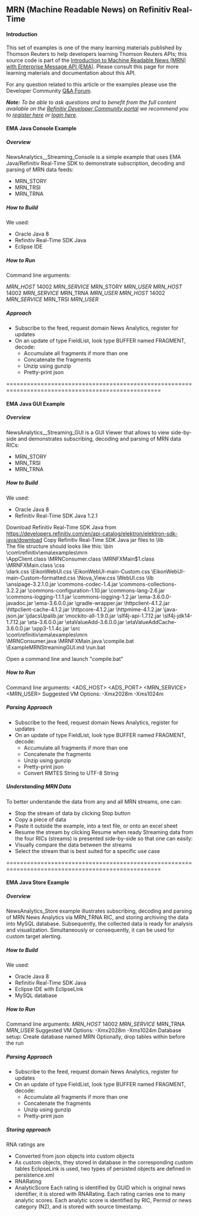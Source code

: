 ## MRN (Machine Readable News) on Refinitiv Real-Time

#### Introduction
This set of examples is one of the many learning materials published by Thomson Reuters to help developers learning Thomson Reuters APIs; this source code is part of the [Introduction to Machine Readable News (MRN) with Enterprise Message API (EMA)](https://developers.refinitiv.com/en/article-catalog/article/introduction-machine-readable-news-mrn-elektron-message-api-ema).  Please consult this page for more learning materials and documentation about this API.

For any question related to this article or the examples please use the Developer Community [Q&A Forum](https://community.developers.refinitiv.com/).

***Note:** To be able to ask questions and to benefit from the full content available on the [Refinitiv Developer Community portal](https://developers.refinitiv.com/) we recommend you to [register here](https://developers.refinitiv.com/content/devportal/en_us/register.html) or [login here](https://developers.refinitiv.com/content/devportal/en_us/initCookie.html).*

#### EMA Java Console Example

##### Overview
NewsAnalytics__Streaming_Console is a simple example that uses EMA Java/Refinitiv Real-Time SDK to demonstrate subscription, decoding and parsing of MRN data feeds: 

* MRN_STORY
* MRN_TRSI
* MRN_TRNA

##### How to Build
We used:

* Oracle Java 8
* Refinitiv Real-Time SDK Java
* Eclipse IDE

##### How to Run
Command line arguments:

_MRN_HOST_ 14002 _MRN_SERVICE_ MRN_STORY _MRN_USER_
_MRN_HOST_ 14002 _MRN_SERVICE_ MRN_TRNA _MRN_USER_
_MRN_HOST_ 14002 _MRN_SERVICE_ MRN_TRSI _MRN_USER_
 
##### Approach
* Subscribe to the feed, request domain News Analytics, register for updates
* On an update of type FieldList, look type BUFFER named FRAGMENT, decode:
    * Accumulate all fragments if more than one
    * Concatenate the fragments
    * Unzip using gunzip
    * Pretty-print json

===================================================================================================

#### EMA Java GUI Example

##### Overview
NewsAnalytics__Streaming_GUI is a GUI Viewer that allows to view side-by-side and demonstrates subscribing, decoding and parsing of MRN data RICs: 

* MRN_STORY
* MRN_TRSI
* MRN_TRNA

##### How to Build
We used:

* Oracle Java 8
* Refinitiv Real-Time SDK Java 1.2.1

Download Refinitiv Real-Time SDK Java from https://developers.refinitiv.com/en/api-catalog/elektron/elektron-sdk-java/download
Copy Refinitiv Real-Time SDK Java jar files to \lib\
The file structure should looks like this:
	\bin\
		\com\refinitiv\ema\examples\mrn\
											\AppClient.class
											\MRNConsumer.class
											\MRNFXMain$1.class
											\MRNFXMain.class
	\css\
		\dark.css
		\EikonWebUI.css
		\EikonWebUI-main-Custom.css
		\EikonWebUI-main-Custom-formatted.css
		\Nova_View.css
		\WebUI.css
	\lib\
		\ansipage-3.2.1.0.jar
		\commons-codec-1.4.jar
		\commons-collections-3.2.2.jar
		\commons-configuration-1.10.jar
		\commons-lang-2.6.jar
		\commons-logging-1.1.1.jar
		\commons-logging-1.2.jar
		\ema-3.6.0.0-javadoc.jar
		\ema-3.6.0.0.jar
		\gradle-wrapper.jar
		\httpclient-4.1.2.jar
		\httpclient-cache-4.1.2.jar
		\httpcore-4.1.2.jar
		\httpmime-4.1.2.jar
		\java-json.jar
		\jdacsUpalib.jar
		\mockito-all-1.9.0.jar
		\slf4j-api-1.7.12.jar
		\slf4j-jdk14-1.7.12.jar
		\eta-3.6.0.0.jar
		\etaValueAdd-3.6.0.0.jar
		\etaValueAddCache-3.6.0.0.jar
		\xpp3-1.1.4c.jar
	\src\
		\com\refinitiv\ema\examples\mrn\
											\MRNConsumer.java
											\MRNFXMain.java
	\compile.bat
	\ExampleMRNStreamingGUI.md
	\run.bat

Open a command line and launch "compile.bat"

##### How to Run
Command line arguments:
<ADS_HOST> <ADS_PORT> <MRN_SERVICE> <MRN_USER>
Suggested VM Options:
-Xmx2028m -Xms1024m
 
##### Parsing Approach
* Subscribe to the feed, request domain News Analytics, register for updates
* On an update of type FieldList, look type BUFFER named FRAGMENT, decode:
    * Accumulate all fragments if more than one
    * Concatenate the fragments
    * Unzip using gunzip
    * Pretty-print json
	* Convert RMTES String to UTF-8 String

##### Understanding MRN Data
To better understande the data from any and all MRN streams, one can:
* Stop the stream of data by clicking Stop button
* Copy a piece of data
* Paste it outside the example, into a text file, or onto an excel sheet
* Resume the stream by clicking Resume when ready 
Streaming data from the four RICs (streams) is presented side-by-side so that one can easily:
* Visually compare the data between the streams
* Select the stream that is best suited for a specific use case

===================================================================================================

#### EMA Java Store Example

##### Overview
NewsAnalytics_Store example illustrates subscribing, decoding and parsing of MRN News Analytics via MRN_TRNA RIC, and storing archiving the data
into MySQL database.  Subsequently, the collected data is ready for analysis and visualization.  Simultaneously or consequently, it can be used for custom target alerting. 

##### How to Build
We used:

* Oracle Java 8
* Refinitiv Real-Time SDK Java
* Eclipse IDE with EclipseLink
* MySQL database

##### How to Run
Command line arguments:
_MRN_HOST_ 14002 _MRN_SERVICE_ MRN_TRNA _MRN_USER_
Suggested VM Options: 
-Xmx2028m -Xms1024m
Database setup:
Create database named MRN
Optionally, drop tables within before the run
 
##### Parsing Approach
* Subscribe to the feed, request domain News Analytics, register for updates
* On an update of type FieldList, look type BUFFER named FRAGMENT, decode:
    * Accumulate all fragments if more than one
    * Concatenate the fragments
    * Unzip using gunzip
    * Pretty-print json

##### Storing approach
RNA ratings are 
* Converted from json objects into custom objects
* As custom objects, they stored in database in the corresponding custom tables
EclipseLink is used, two types of persisted objects are defined in persistence.xml
* RNARating
* AnalyticScore
Each rating is identified by GUID which is original news identifier, it is stored with RNARating.  Each rating carries one to many analytic scores.  Each analytic score is identified by RIC, Permid or news category (N2), and is stored with source timestamp.
